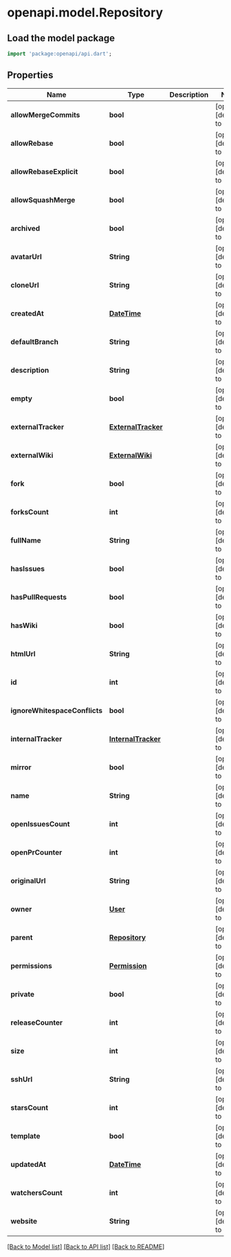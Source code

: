 # openapi.model.Repository

## Load the model package
```dart
import 'package:openapi/api.dart';
```

## Properties
Name | Type | Description | Notes
------------ | ------------- | ------------- | -------------
**allowMergeCommits** | **bool** |  | [optional] [default to null]
**allowRebase** | **bool** |  | [optional] [default to null]
**allowRebaseExplicit** | **bool** |  | [optional] [default to null]
**allowSquashMerge** | **bool** |  | [optional] [default to null]
**archived** | **bool** |  | [optional] [default to null]
**avatarUrl** | **String** |  | [optional] [default to null]
**cloneUrl** | **String** |  | [optional] [default to null]
**createdAt** | [**DateTime**](DateTime.md) |  | [optional] [default to null]
**defaultBranch** | **String** |  | [optional] [default to null]
**description** | **String** |  | [optional] [default to null]
**empty** | **bool** |  | [optional] [default to null]
**externalTracker** | [**ExternalTracker**](ExternalTracker.md) |  | [optional] [default to null]
**externalWiki** | [**ExternalWiki**](ExternalWiki.md) |  | [optional] [default to null]
**fork** | **bool** |  | [optional] [default to null]
**forksCount** | **int** |  | [optional] [default to null]
**fullName** | **String** |  | [optional] [default to null]
**hasIssues** | **bool** |  | [optional] [default to null]
**hasPullRequests** | **bool** |  | [optional] [default to null]
**hasWiki** | **bool** |  | [optional] [default to null]
**htmlUrl** | **String** |  | [optional] [default to null]
**id** | **int** |  | [optional] [default to null]
**ignoreWhitespaceConflicts** | **bool** |  | [optional] [default to null]
**internalTracker** | [**InternalTracker**](InternalTracker.md) |  | [optional] [default to null]
**mirror** | **bool** |  | [optional] [default to null]
**name** | **String** |  | [optional] [default to null]
**openIssuesCount** | **int** |  | [optional] [default to null]
**openPrCounter** | **int** |  | [optional] [default to null]
**originalUrl** | **String** |  | [optional] [default to null]
**owner** | [**User**](User.md) |  | [optional] [default to null]
**parent** | [**Repository**](Repository.md) |  | [optional] [default to null]
**permissions** | [**Permission**](Permission.md) |  | [optional] [default to null]
**private** | **bool** |  | [optional] [default to null]
**releaseCounter** | **int** |  | [optional] [default to null]
**size** | **int** |  | [optional] [default to null]
**sshUrl** | **String** |  | [optional] [default to null]
**starsCount** | **int** |  | [optional] [default to null]
**template** | **bool** |  | [optional] [default to null]
**updatedAt** | [**DateTime**](DateTime.md) |  | [optional] [default to null]
**watchersCount** | **int** |  | [optional] [default to null]
**website** | **String** |  | [optional] [default to null]

[[Back to Model list]](../README.md#documentation-for-models) [[Back to API list]](../README.md#documentation-for-api-endpoints) [[Back to README]](../README.md)


